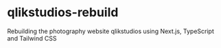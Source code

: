 # qlikstudios-rebuild
Rebuilding the photography website qlikstudios using Next.js, TypeScript and Tailwind CSS
